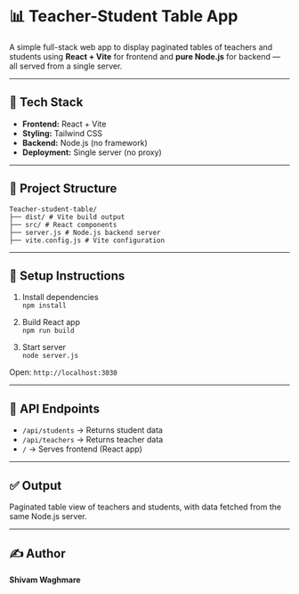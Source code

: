 # 📊 Teacher-Student Table App

A simple full-stack web app to display paginated tables of teachers and students using **React + Vite** for frontend and **pure Node.js** for backend — all served from a single server.

---

## 🚀 Tech Stack

- **Frontend:** React + Vite
- **Styling:** Tailwind CSS
- **Backend:** Node.js (no framework)
- **Deployment:** Single server (no proxy)

---

## 📁 Project Structure
```
Teacher-student-table/
├── dist/ # Vite build output
├── src/ # React components
├── server.js # Node.js backend server
├── vite.config.js # Vite configuration
```
---

## 🔧 Setup Instructions

1. Install dependencies  
   `npm install`

2. Build React app  
   `npm run build`

3. Start server  
   `node server.js`

Open: `http://localhost:3030`

---

## 🔗 API Endpoints

- `/api/students` → Returns student data  
- `/api/teachers` → Returns teacher data  
- `/` → Serves frontend (React app)

---

## ✅ Output

Paginated table view of teachers and students, with data fetched from the same Node.js server.

---

## ✍️ Author

**Shivam Waghmare**
